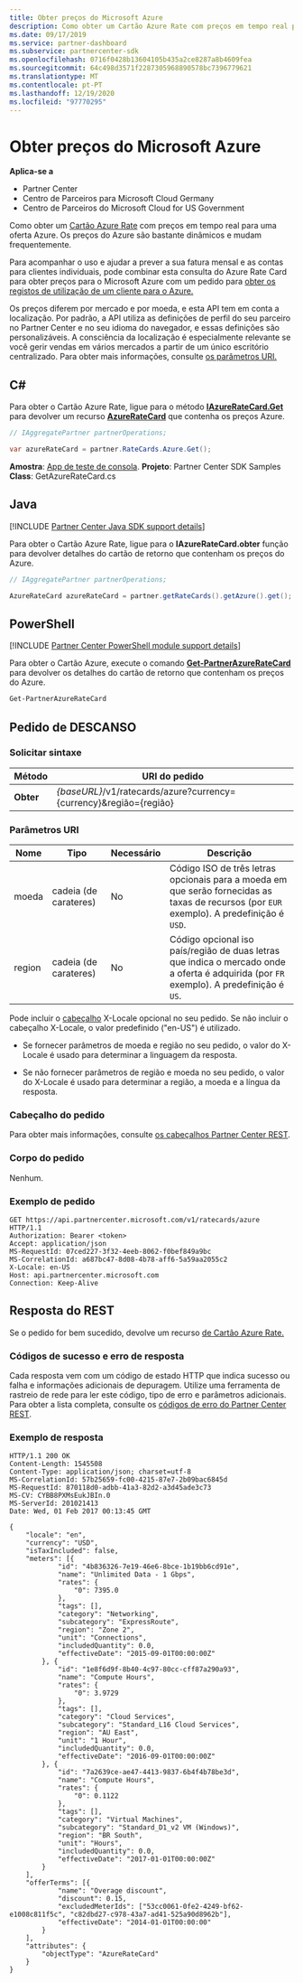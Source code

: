 ```yaml
---
title: Obter preços do Microsoft Azure
description: Como obter um Cartão Azure Rate com preços em tempo real para uma oferta Azure. Os preços do Azure são bastante dinâmicos e mudam frequentemente.
ms.date: 09/17/2019
ms.service: partner-dashboard
ms.subservice: partnercenter-sdk
ms.openlocfilehash: 0716f0428b13604105b435a2ce8287a8b4609fea
ms.sourcegitcommit: 64c498d3571f2287305968890578bc7396779621
ms.translationtype: MT
ms.contentlocale: pt-PT
ms.lasthandoff: 12/19/2020
ms.locfileid: "97770295"
---
```

# <a name="get-prices-for-microsoft-azure"></a>Obter preços do Microsoft Azure

**Aplica-se a**

- Partner Center
- Centro de Parceiros para Microsoft Cloud Germany
- Centro de Parceiros do Microsoft Cloud for US Government

Como obter um [Cartão Azure Rate](azure-rate-card-resources.md) com preços em tempo real para uma oferta Azure. Os preços do Azure são bastante dinâmicos e mudam frequentemente.

Para acompanhar o uso e ajudar a prever a sua fatura mensal e as contas para clientes individuais, pode combinar esta consulta do Azure Rate Card para obter preços para o Microsoft Azure com um pedido para [obter os registos de utilização de um cliente para o Azure.](get-a-customer-s-utilization-record-for-azure.md)

Os preços diferem por mercado e por moeda, e esta API tem em conta a localização. Por padrão, a API utiliza as definições de perfil do seu parceiro no Partner Center e no seu idioma do navegador, e essas definições são personalizáveis. A consciência da localização é especialmente relevante se você gerir vendas em vários mercados a partir de um único escritório centralizado. Para obter mais informações, consulte [os parâmetros URI.](#uri-parameters)

## <a name="c"></a>C\#

Para obter o Cartão Azure Rate, ligue para o método [**IAzureRateCard.Get**](/dotnet/api/microsoft.store.partnercenter.ratecards.iazureratecard.get) para devolver um recurso [**AzureRateCard**](/dotnet/api/microsoft.store.partnercenter.models.ratecards.azureratecard) que contenha os preços Azure.

```csharp
// IAggregatePartner partnerOperations;

var azureRateCard = partner.RateCards.Azure.Get();
```

**Amostra**: [App de teste de consola](console-test-app.md). **Projeto**: Partner Center SDK Samples **Class**: GetAzureRateCard.cs

## <a name="java"></a>Java

[!INCLUDE [Partner Center Java SDK support details](../includes/java-sdk-support.md)]

Para obter o Cartão Azure Rate, ligue para o **IAzureRateCard.obter** função para devolver detalhes do cartão de retorno que contenham os preços do Azure.

```java
// IAggregatePartner partnerOperations;

AzureRateCard azureRateCard = partner.getRateCards().getAzure().get();
```

## <a name="powershell"></a>PowerShell

[!INCLUDE [Partner Center PowerShell module support details](../includes/powershell-module-support.md)]

Para obter o Cartão Azure, execute o comando [**Get-PartnerAzureRateCard**](https://github.com/Microsoft/Partner-Center-PowerShell/blob/master/docs/help/Get-PartnerAzureRateCard.md) para devolver os detalhes do cartão de retorno que contenham os preços do Azure.

```powershell
Get-PartnerAzureRateCard
```

## <a name="rest-request"></a>Pedido de DESCANSO

### <a name="request-syntax"></a>Solicitar sintaxe

| Método  | URI do pedido                                                        |
|---------|--------------------------------------------------------------------|
| **Obter** | *{baseURL}*/v1/ratecards/azure?currency={currency}&região={região} |

### <a name="uri-parameters"></a>Parâmetros URI

| Nome     | Tipo   | Necessário | Descrição                                                                                                                                                                               |
|----------|--------|----------|-------------------------------------------------------------------------------------------------------------------------------------------------------------------------------------------|
| moeda | cadeia (de carateres) | No       | Código ISO de três letras opcionais para a moeda em que serão fornecidas as taxas de recursos (por `EUR` exemplo). A predefinição é `USD`. |
| region   | cadeia (de carateres) | No       | Código opcional iso país/região de duas letras que indica o mercado onde a oferta é adquirida (por `FR` exemplo). A predefinição é `US`.        |

Pode incluir o [cabeçalho](headers.md#rest-request-headers) X-Locale opcional no seu pedido. Se não incluir o cabeçalho X-Locale, o valor predefinido ("en-US") é utilizado.

- Se fornecer parâmetros de moeda e região no seu pedido, o valor do X-Locale é usado para determinar a linguagem da resposta.

- Se não fornecer parâmetros de região e moeda no seu pedido, o valor do X-Locale é usado para determinar a região, a moeda e a língua da resposta.

### <a name="request-header"></a>Cabeçalho do pedido

Para obter mais informações, consulte [os cabeçalhos Partner Center REST](headers.md).

### <a name="request-body"></a>Corpo do pedido

Nenhum.

### <a name="request-example"></a>Exemplo de pedido

```http
GET https://api.partnercenter.microsoft.com/v1/ratecards/azure HTTP/1.1
Authorization: Bearer <token>
Accept: application/json
MS-RequestId: 07ced227-3f32-4eeb-8062-f0bef849a9bc
MS-CorrelationId: a687bc47-8d08-4b78-aff6-5a59aa2055c2
X-Locale: en-US
Host: api.partnercenter.microsoft.com
Connection: Keep-Alive
```

## <a name="rest-response"></a>Resposta do REST

Se o pedido for bem sucedido, devolve um recurso [de Cartão Azure Rate.](azure-rate-card-resources.md)

### <a name="response-success-and-error-codes"></a>Códigos de sucesso e erro de resposta

Cada resposta vem com um código de estado HTTP que indica sucesso ou falha e informações adicionais de depuragem. Utilize uma ferramenta de rastreio de rede para ler este código, tipo de erro e parâmetros adicionais. Para obter a lista completa, consulte os [códigos de erro do Partner Center REST](error-codes.md).

### <a name="response-example"></a>Exemplo de resposta

```http
HTTP/1.1 200 OK
Content-Length: 1545508
Content-Type: application/json; charset=utf-8
MS-CorrelationId: 57b25659-fc00-4215-87e7-2b09bac6845d
MS-RequestId: 870118d0-adbb-41a3-82d2-a3d45ade3c73
MS-CV: CYBB8PXMsEukJBIn.0
MS-ServerId: 201021413
Date: Wed, 01 Feb 2017 00:13:45 GMT

{
    "locale": "en",
    "currency": "USD",
    "isTaxIncluded": false,
    "meters": [{
            "id": "4b836326-7e19-46e6-8bce-1b19bb6cd91e",
            "name": "Unlimited Data - 1 Gbps",
            "rates": {
                "0": 7395.0
            },
            "tags": [],
            "category": "Networking",
            "subcategory": "ExpressRoute",
            "region": "Zone 2",
            "unit": "Connections",
            "includedQuantity": 0.0,
            "effectiveDate": "2015-09-01T00:00:00Z"
        }, {
            "id": "1e8f6d9f-8b40-4c97-80cc-cff87a290a93",
            "name": "Compute Hours",
            "rates": {
                "0": 3.9729
            },
            "tags": [],
            "category": "Cloud Services",
            "subcategory": "Standard_L16 Cloud Services",
            "region": "AU East",
            "unit": "1 Hour",
            "includedQuantity": 0.0,
            "effectiveDate": "2016-09-01T00:00:00Z"
        }, {
            "id": "7a2639ce-ae47-4413-9837-6b4f4b78be3d",
            "name": "Compute Hours",
            "rates": {
                "0": 0.1122
            },
            "tags": [],
            "category": "Virtual Machines",
            "subcategory": "Standard_D1_v2 VM (Windows)",
            "region": "BR South",
            "unit": "Hours",
            "includedQuantity": 0.0,
            "effectiveDate": "2017-01-01T00:00:00Z"
        }
    ],
    "offerTerms": [{
            "name": "Overage discount",
            "discount": 0.15,
            "excludedMeterIds": ["53cc0061-0fe2-4249-bf62-e1008c811f5c", "c82dbd27-c978-43a7-ad41-525a90d8962b"],
            "effectiveDate": "2014-01-01T00:00:00"
        }
    ],
    "attributes": {
        "objectType": "AzureRateCard"
    }
}
```
